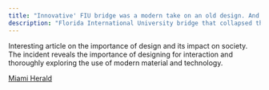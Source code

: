 ```yaml
---
title: "Innovative' FIU bridge was a modern take on an old design. And vulnerable to failure."
description: "Florida International University bridge that collapsed this year "was a modern take on an old bridge design that experts say is vulnerable to failure when a single structural piece is damaged""
---
```

Interesting article on the importance of design and its impact on society. The incident reveals the importance of designing for interaction and thoroughly exploring the use of modern material and technology.


[Miami Herald](http://www.miamiherald.com/news/local/community/miami-dade/west-miami-dade/article206122229.html)

